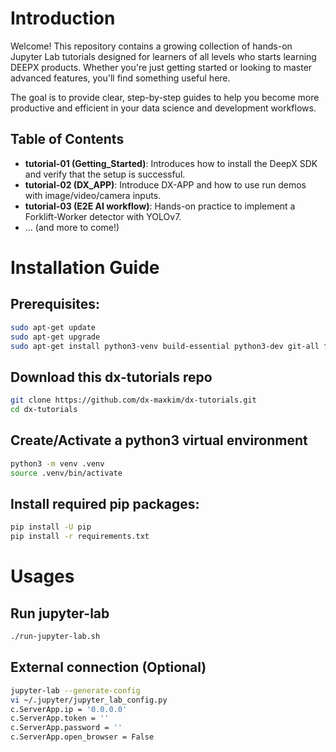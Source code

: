 # Introduction
Welcome! This repository contains a growing collection of hands-on Jupyter Lab tutorials designed for learners of all levels who starts learning DEEPX products. Whether you're just getting started or looking to master advanced features, you'll find something useful here.

The goal is to provide clear, step-by-step guides to help you become more productive and efficient in your data science and development workflows.

## Table of Contents
* **tutorial-01 (Getting_Started)**: Introduces how to install the DeepX SDK and verify that the setup is successful.
* **tutorial-02 (DX_APP)**: Introduce DX-APP and how to use run demos with image/video/camera inputs.
* **tutorial-03 (E2E AI workflow)**: Hands-on practice to implement a Forklift-Worker detector with YOLOv7.
* ... (and more to come!)


# Installation Guide

## Prerequisites:
```bash
sudo apt-get update
sudo apt-get upgrade
sudo apt-get install python3-venv build-essential python3-dev git-all ffmpeg
```

## Download this dx-tutorials repo
```bash
git clone https://github.com/dx-maxkim/dx-tutorials.git
cd dx-tutorials
```


## Create/Activate a python3 virtual environment
```bash
python3 -m venv .venv
source .venv/bin/activate
```

## Install required pip packages:
```bash
pip install -U pip
pip install -r requirements.txt
```


# Usages
## Run jupyter-lab
```bash
./run-jupyter-lab.sh
```

## External connection (Optional)
```bash
jupyter-lab --generate-config
vi ~/.jupyter/jupyter_lab_config.py
c.ServerApp.ip = '0.0.0.0'
c.ServerApp.token = ''
c.ServerApp.password = ''
c.ServerApp.open_browser = False
```
